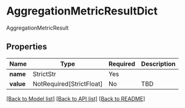 # AggregationMetricResultDict

AggregationMetricResult

## Properties
| Name | Type | Required | Description |
| ------------ | ------------- | ------------- | ------------- |
**name** | StrictStr | Yes |  |
**value** | NotRequired[StrictFloat] | No | TBD |


[[Back to Model list]](../../README.md#documentation-for-models) [[Back to API list]](../../README.md#documentation-for-api-endpoints) [[Back to README]](../../README.md)

